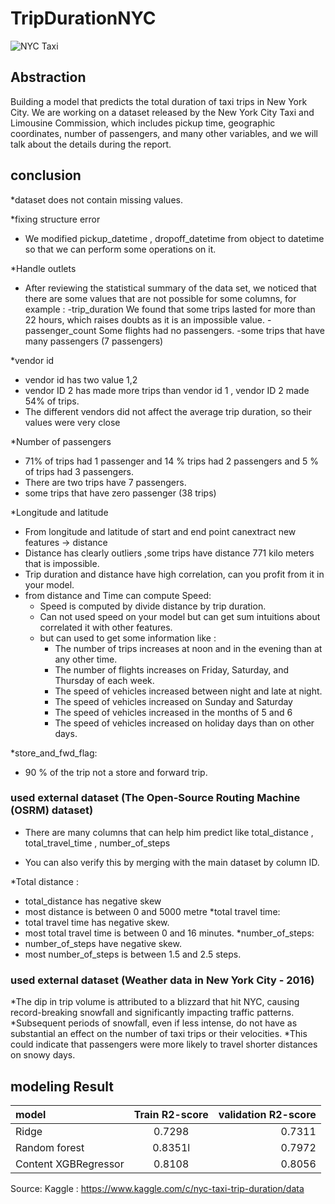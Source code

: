 # TripDurationNYC
![NYC Taxi](https://www.cartalk.com/sites/default/files/blogs/jamie-kitman/wp-content/uploads/crown-vic-2.jpg)
## Abstraction
Building a model that predicts the total duration of taxi trips in New York City. We are working on a dataset released by the New York City Taxi and Limousine Commission, which includes pickup time, geographic coordinates, number of passengers, and many other variables, and we will talk about the details during the report.
## conclusion 
*dataset does not contain missing values.

*fixing structure error
 - We modified pickup_datetime , dropoff_datetime from object to datetime so that we can perform some operations on it.
   
*Handle outlets
   - After reviewing the statistical summary of the data set, we noticed that there are some values that are not possible for some columns, for example :
         -trip_duration We found that some trips lasted for more than 22 hours, which raises doubts as it is an impossible value.
         -passenger_count Some flights had no passengers.
         -some trips that have many passengers (7 passengers)

*vendor id 
  -	vendor id has two value 1,2
  -	vendor ID 2 has made more trips than  vendor id 1 , vendor ID 2 made 54% of trips.
  -	The different vendors did not affect the average trip duration, so their values were very close
    
*Number of passengers 
  -	71% of  trips had 1 passenger and 14 % trips  had 2 passengers and 5 % of  trips had 3 passengers.
  -	There are two trips have 7 passengers.
  -	 some trips that have zero passenger (38 trips)
    
*Longitude and latitude 
  -	From longitude and latitude of start and end point canextract new features -> distance
  -	Distance has clearly outliers ,some trips have distance 771 kilo meters that is impossible. 
  -	Trip duration and distance have high correlation, can you profit from it in your model.
  - from distance and Time can compute 	Speed:
      -	Speed is computed by divide distance by trip duration. 
      -	Can not used speed on your model but can get sum intuitions about correlated it with other features.
      -	but can used to get some information like :
          - The number of trips increases at noon and in the evening than at any other time.
          -	The number of flights increases on Friday, Saturday, and Thursday of each week.
          -	The speed of vehicles increased between night and late at night.
          -	The speed of vehicles increased on Sunday and Saturday
          -	The speed of vehicles increased in the months of 5 and 6
          - The speed of vehicles increased on holiday days than on other days.

*store_and_fwd_flag:
  -	90 %  of the trip not a store and forward trip.
### used external dataset (The Open-Source Routing Machine (OSRM) dataset)
*	There are many columns that can help him predict like total_distance , total_travel_time , number_of_steps 

*	 You can also verify this by merging with the main dataset by column ID.

*Total distance :
  -	total_distance has negative skew
  -	most distance is between 0 and 5000 metre
*total travel time:
  -	total travel time has negative skew.
  -	most total travel time is between 0 and 16 minutes.
*number_of_steps:
  -	number_of_steps have negative skew.
  -	most number_of_steps is between 1.5 and 2.5 steps.

### used external dataset (Weather data in New York City - 2016)
*The dip in trip volume is attributed to a blizzard that hit NYC, causing record-breaking snowfall and significantly impacting traffic patterns.
*Subsequent periods of snowfall, even if less intense, do not have as substantial an effect on the number of taxi trips or their velocities.
*This could indicate that passengers were more likely to travel shorter distances on snowy days.

## modeling Result

| model  | Train R2-score | validation R2-score |
| :---         |     :---:      |          ---: |
| Ridge | 0.7298 |0.7311 |
| Random forest	  | 0.8351l  |0.7972 |
| Content XGBRegressor  | 0.8108  |0.8056 |

Source:
Kaggle : https://www.kaggle.com/c/nyc-taxi-trip-duration/data






